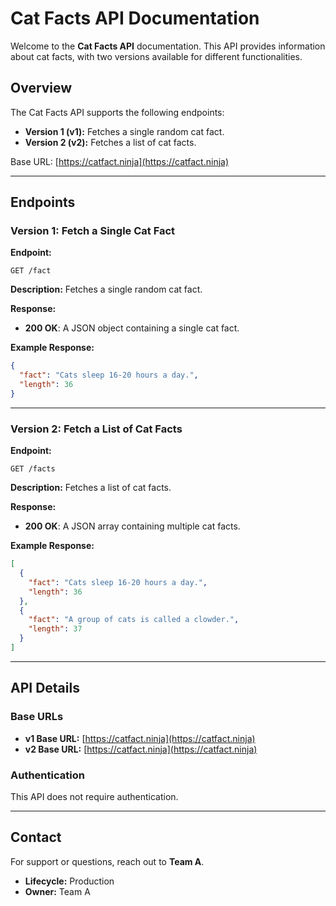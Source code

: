 # Cat Facts API Documentation

Welcome to the **Cat Facts API** documentation. This API provides information about cat facts, with two versions available for different functionalities.

## Overview

The Cat Facts API supports the following endpoints:

- **Version 1 (v1):** Fetches a single random cat fact.
- **Version 2 (v2):** Fetches a list of cat facts.

Base URL: [https://catfact.ninja](https://catfact.ninja)

---

## Endpoints

### Version 1: Fetch a Single Cat Fact

**Endpoint:**
```
GET /fact
```

**Description:**
Fetches a single random cat fact.

**Response:**
- **200 OK**: A JSON object containing a single cat fact.

**Example Response:**
```json
{
  "fact": "Cats sleep 16-20 hours a day.",
  "length": 36
}
```

---

### Version 2: Fetch a List of Cat Facts

**Endpoint:**
```
GET /facts
```

**Description:**
Fetches a list of cat facts.

**Response:**
- **200 OK**: A JSON array containing multiple cat facts.

**Example Response:**
```json
[
  {
    "fact": "Cats sleep 16-20 hours a day.",
    "length": 36
  },
  {
    "fact": "A group of cats is called a clowder.",
    "length": 37
  }
]
```

---

## API Details

### Base URLs
- **v1 Base URL:** [https://catfact.ninja](https://catfact.ninja)
- **v2 Base URL:** [https://catfact.ninja](https://catfact.ninja)

### Authentication
This API does not require authentication.

---

## Contact

For support or questions, reach out to **Team A**.

- **Lifecycle:** Production
- **Owner:** Team A
